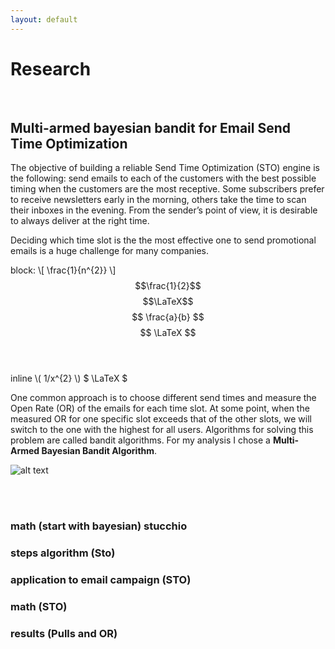 ```yaml
---
layout: default
---
```


# Research

<br>

## Multi-armed bayesian bandit for Email Send Time Optimization

The objective of building a reliable Send Time Optimization (STO) engine is the following: send emails to each of the customers with the best possible timing when the customers are the most receptive. Some subscribers prefer to receive newsletters early in the morning, others take the time to scan their inboxes in the evening.  From the sender’s point of view, it is desirable to always deliver at the right time.

Deciding which time slot is the the most effective one to send promotional emails is a huge challenge for many companies.

block:
\\[ \frac{1}{n^{2}} \\]
$$\frac{1}{2}$$
$$\LaTeX$$
$$ \frac{a}{b} $$
$$ \LaTeX $$
<br>
<br>

inline
\\( 1/x^{2} \\)
$ \LaTeX $

One common approach is to choose different send times and measure the Open Rate (OR) of the emails for each time slot. At some point, when the measured OR for one specific slot exceeds that of the other slots, we will switch to the one with the highest for all users. Algorithms for solving this problem are called bandit algorithms. For my analysis I chose a **Multi-Armed Bayesian Bandit Algorithm**.
<br>


![alt text](https://cdn-images-1.medium.com/max/1600/1*Tt8A6mP98ibBlrlFD5UJxg.png)







<br>
<br>




### math (start with bayesian) stucchio
### steps algorithm (Sto)
### application to email campaign (STO)
### math (STO)
### results (Pulls and OR)



<br>
<br>
